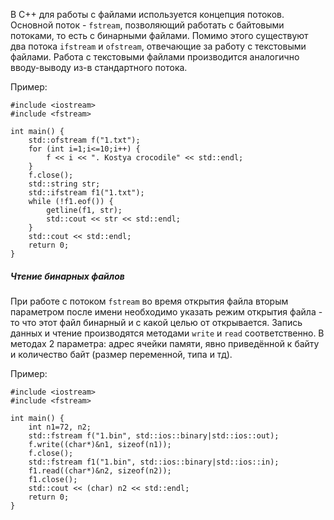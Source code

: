 В C++ для работы с файлами используется концепция потоков. Основной поток - `fstream`, позволяющий работать с байтовыми потоками, то есть с бинарными файлами. Помимо этого существуют два потока `ifstream` и `ofstream`, отвечающие за работу с текстовыми файлами. Работа с текстовыми файлами производится аналогично вводу-выводу из-в стандартного потока.

Пример:
```
#include <iostream>
#include <fstream>

int main() {
    std::ofstream f("1.txt");
    for (int i=1;i<=10;i++) {
        f << i << ". Kostya crocodile" << std::endl;
    }
    f.close();
    std::string str;
    std::ifstream f1("1.txt");
    while (!f1.eof()) {
        getline(f1, str);
        std::cout << str << std::endl;
    }
    std::cout << std::endl;
    return 0;
}
```

##### Чтение бинарных файлов

При работе с потоком `fstream` во время открытия файла вторым параметром после имени необходимо указать режим открытия файла - то что этот файл бинарный и с какой целью от открывается. Запись данных и чтение производятся методами `write` и `read` соответственно. В методах 2 параметра: адрес ячейки памяти, явно приведённой к байту и количество байт (размер переменной, типа и тд).

Пример:
```
#include <iostream>
#include <fstream>

int main() {
    int n1=72, n2;
    std::fstream f("1.bin", std::ios::binary|std::ios::out);
    f.write((char*)&n1, sizeof(n1));
    f.close();
    std::fstream f1("1.bin", std::ios::binary|std::ios::in);
    f1.read((char*)&n2, sizeof(n2));
    f1.close();
    std::cout << (char) n2 << std::endl;
    return 0;
}
```
